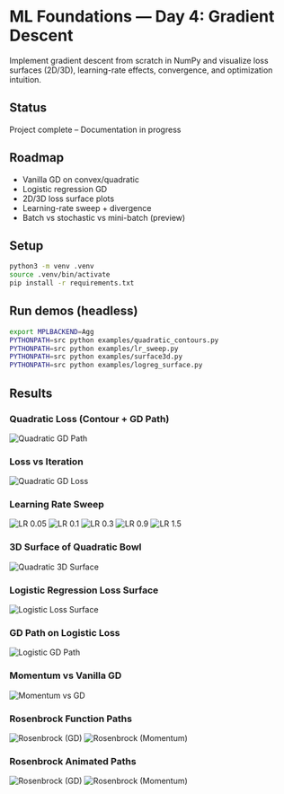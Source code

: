# ML Foundations — Day 4: Gradient Descent

Implement gradient descent from scratch in NumPy and visualize loss surfaces (2D/3D), learning-rate effects, convergence, and optimization intuition.

## Status
Project complete – Documentation in progress

## Roadmap
- Vanilla GD on convex/quadratic
- Logistic regression GD
- 2D/3D loss surface plots
- Learning-rate sweep + divergence
- Batch vs stochastic vs mini-batch (preview)

## Setup
~~~bash
python3 -m venv .venv
source .venv/bin/activate
pip install -r requirements.txt
~~~

## Run demos (headless)
~~~bash
export MPLBACKEND=Agg
PYTHONPATH=src python examples/quadratic_contours.py
PYTHONPATH=src python examples/lr_sweep.py
PYTHONPATH=src python examples/surface3d.py
PYTHONPATH=src python examples/logreg_surface.py
~~~

## Results

### Quadratic Loss (Contour + GD Path)
![Quadratic GD Path](figures/quadratic_gd_path.png)

### Loss vs Iteration
![Quadratic GD Loss](figures/quadratic_gd_loss.png)

### Learning Rate Sweep
![LR 0.05](figures/quadratic_lr_0p05.png)
![LR 0.1](figures/quadratic_lr_0p1.png)
![LR 0.3](figures/quadratic_lr_0p3.png)
![LR 0.9](figures/quadratic_lr_0p9.png)
![LR 1.5](figures/quadratic_lr_1p5.png)

### 3D Surface of Quadratic Bowl
![Quadratic 3D Surface](figures/quadratic_surface3d.png)

### Logistic Regression Loss Surface
![Logistic Loss Surface](figures/logreg_surface.png)

### GD Path on Logistic Loss
![Logistic GD Path](figures/logreg_gd_path.png)

### Momentum vs Vanilla GD
![Momentum vs GD](figures/momentum_vs_gd.png)

### Rosenbrock Function Paths
![Rosenbrock (GD)](figures/rosenbrock_gd_lr0.001.png)
![Rosenbrock (Momentum)](figures/rosenbrock_momentum_lr0.002beta0.9.png)

### Rosenbrock Animated Paths
![Rosenbrock (GD)](figures/rosenbrock_gd.gif)
![Rosenbrock (Momentum)](figures/rosenbrock_momentum.gif)
